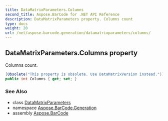 ```yaml
---
title: DataMatrixParameters.Columns
second_title: Aspose.BarCode for .NET API Reference
description: DataMatrixParameters property. Columns count
type: docs
weight: 20
url: /net/aspose.barcode.generation/datamatrixparameters/columns/
---
```

## DataMatrixParameters.Columns property

Columns count.

```csharp
[Obsolete("This property is obsolete. Use DataMatrixVersion instead.")]
public int Columns { get; set; }
```

### See Also

* class [DataMatrixParameters](../)
* namespace [Aspose.BarCode.Generation](../../datamatrixparameters/)
* assembly [Aspose.BarCode](../../../)


